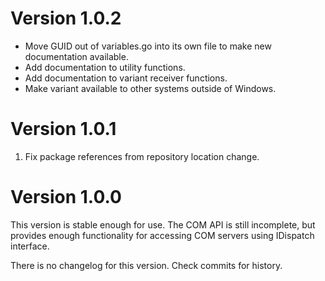 # Version 1.0.2

 * Move GUID out of variables.go into its own file to make new documentation available.
 * Add documentation to utility functions.
 * Add documentation to variant receiver functions.
 * Make variant available to other systems outside of Windows.

# Version 1.0.1

 1. Fix package references from repository location change.

# Version 1.0.0

This version is stable enough for use. The COM API is still incomplete, but provides enough functionality for accessing COM servers using IDispatch interface.

There is no changelog for this version. Check commits for history.
